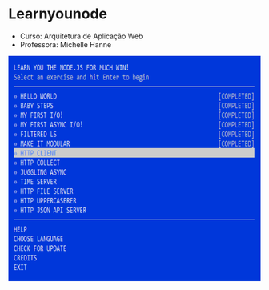 # Learnyounode
- Curso: Arquitetura de Aplicação Web
- Professora: Michelle Hanne



<img src="https://github.com/willianrsouza/Learnyounode/blob/main/resources/Testes.png?raw=true" align="center" alt="Freelancer Logo" width="620" height="450">
